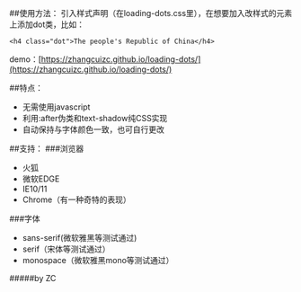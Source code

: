##使用方法：
引入样式声明（在loading-dots.css里），在想要加入改样式的元素上添加dot类，比如：

`<h4 class="dot">The people's Republic of China</h4>`

demo：[https://zhangcuizc.github.io/loading-dots/](https://zhangcuizc.github.io/loading-dots/)

##特点：
* 无需使用javascript
* 利用:after伪类和text-shadow纯CSS实现
* 自动保持与字体颜色一致，也可自行更改

##支持：
###浏览器
* 火狐
* 微软EDGE
* IE10/11
* Chrome（有一种奇特的表现）

###字体
* sans-serif(微软雅黑等测试通过)
* serif（宋体等测试通过）
* monospace（微软雅黑mono等测试通过）

#####by ZC
